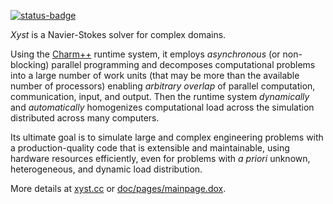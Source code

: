 [![status-badge](https://ci.codeberg.org/api/badges/xyst/xyst/status.svg)](https://ci.codeberg.org/xyst/xyst)

_Xyst_ is a Navier-Stokes solver for complex domains.

Using the [Charm++](http://charmplusplus.org/) runtime system, it employs
_asynchronous_ (or non-blocking) parallel programming and decomposes
computational problems into a large number of work units (that may be more than
the available number of processors) enabling _arbitrary overlap_ of parallel
computation, communication, input, and output. Then the runtime system
_dynamically_ and _automatically_ homogenizes computational load across the
simulation distributed across many computers.

Its ultimate goal is to simulate large and complex engineering problems with a
production-quality code that is extensible and maintainable, using hardware
resources efficiently, even for problems with _a priori_ unknown,
heterogeneous, and dynamic load distribution.

More details at [xyst.cc](https://xyst.cc) or [doc/pages/mainpage.dox](doc/pages/mainpage.dox).
